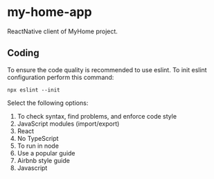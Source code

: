 # my-home-app
ReactNative client of MyHome project.


## Coding

To ensure the code quality is recommended to use eslint. To init eslint configuration perform this command:
```
npx eslint --init
```

Select the following options:
1. To check syntax, find problems, and enforce code style
1. JavaScript modules (import/export)
1. React
1. No TypeScript
1. To run in node
1. Use a popular guide
1. Airbnb style guide
1. Javascript

